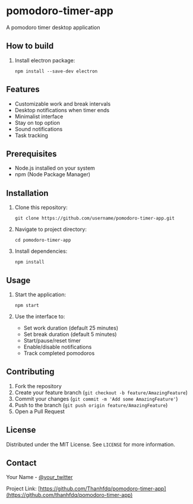 # pomodoro-timer-app

A pomodoro timer desktop application

## How to build

1. Install electron package:

   `npm install --save-dev electron`

## Features

- Customizable work and break intervals
- Desktop notifications when timer ends
- Minimalist interface
- Stay on top option
- Sound notifications
- Task tracking

## Prerequisites

- Node.js installed on your system
- npm (Node Package Manager)

## Installation

1. Clone this repository:

   `git clone https://github.com/username/pomodoro-timer-app.git`

2. Navigate to project directory:

   `cd pomodoro-timer-app`

3. Install dependencies:

   `npm install`

## Usage

1. Start the application:

   `npm start`

2. Use the interface to:
   - Set work duration (default 25 minutes)
   - Set break duration (default 5 minutes)
   - Start/pause/reset timer
   - Enable/disable notifications
   - Track completed pomodoros

## Contributing

1. Fork the repository
2. Create your feature branch (`git checkout -b feature/AmazingFeature`)
3. Commit your changes (`git commit -m 'Add some AmazingFeature'`)
4. Push to the branch (`git push origin feature/AmazingFeature`)
5. Open a Pull Request

## License

Distributed under the MIT License. See `LICENSE` for more information.

## Contact

Your Name - [@your_twitter](https://twitter.com/your_twitter)

Project Link: [https://github.com/Thanhfdq/pomodoro-timer-app](https://github.com/thanhfdq/pomodoro-timer-app)
